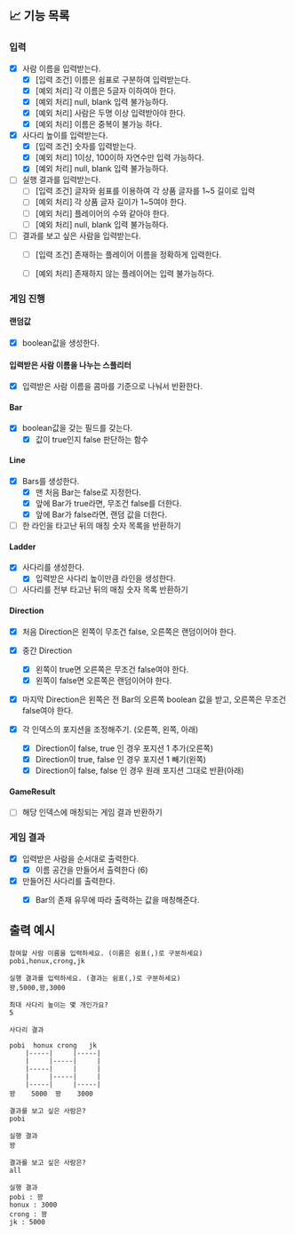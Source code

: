 ## 📈 기능 목록

### 입력

- [x] 사람 이름을 입력받는다.
    - [x] [입력 조건] 이름은 쉼표로 구분하여 입력받는다.
    - [x] [예외 처리] 각 이름은 5글자 이하여아 한다.
    - [x] [예외 처리] null, blank 입력 불가능하다.
    - [x] [예외 처리] 사람은 두명 이상 입력받아야 한다.
    - [x] [예외 처리] 이름은 중복이 불가능 하다.

- [x] 사다리 높이를 입력받는다.
    - [x] [입력 조건] 숫자를 입력받는다.
    - [x] [예외 처리] 1이상, 100이하 자연수만 입력 가능하다.
    - [x] [예외 처리] null, blank 입력 불가능하다.

- [ ] 실행 결과를 입력받는다.
  - [ ] [입력 조건] 글자와 쉼표를 이용하여 각 상품 글자를 1~5 길이로 입력
  - [ ] [예외 처리] 각 상품 글자 길이가 1~5여야 한다.
  - [ ] [예외 처리] 플레이어의 수와 같아야 한다.
  - [ ] [예외 처리] null, blank 입력 불가능하다.

- [ ] 결과를 보고 싶은 사람을 입력받는다.
  - [ ] [입력 조건] 존재하는 플레이어 이름을 정확하게 입력한다.
  - [ ] [예외 처리] 존재하지 않는 플레이어는 입력 불가능하다.




### 게임 진행

#### 랜덤값 

- [x] boolean값을 생성한다.

#### 입력받은 사람 이름을 나누는 스플리터

- [x] 입력받은 사람 이름을 콤마를 기준으로 나눠서 반환한다.

#### Bar

-[x] boolean값을 갖는 필드를 갖는다.
    - [x] 값이 true인지 false 판단하는 함수

#### Line

- [x] Bars를 생성한다.
  - [x] 맨 처음 Bar는 false로 지정한다.
  - [x] 앞에 Bar가 true라면, 무조건 false를 더한다.
  - [x] 앞에 Bar가 false라면, 랜덤 값을 더한다.

- [ ] 한 라인을 타고난 뒤의 매칭 숫자 목록을 반환하기

#### Ladder

- [x] 사다리를 생성한다.
  - [x] 입력받은 사다리 높이만큼 라인을 생성한다.

- [ ] 사다리를 전부 타고난 뒤의 매칭 숫자 목록 반환하기

#### Direction

- [x] 처음 Direction은 왼쪽이 무조건 false, 오른쪽은 랜덤이어야 한다.
- [x] 중간 Direction
  - [x] 왼쪽이 true면 오른쪽은 무조건 false여야 한다.
  - [x] 왼쪽이 false면 오른쪽은 랜덤이어야 한다.
- [x] 마지막 Direction은 왼쪽은 전 Bar의 오른쪽 boolean 값을 받고, 오른쪽은 무조건 false여야 한다.

- [x] 각 인덱스의 포지션을 조정해주기. (오른쪽, 왼쪽, 아래)
  - [x] Direction이 false, true 인 경우 포지션 1 추가(오른쪽)
  - [x] Direction이 true, false 인 경우 포지션 1 빼기(왼쪽)
  - [x] Direction이 false, false 인 경우 원래 포지션 그대로 반환(아래)

#### GameResult

- [ ] 해당 인덱스에 매칭되는 게임 결과 반환하기




### 게임 결과

- [x] 입력받은 사람을 순서대로 출력한다.
  - [x] 이름 공간을 만들어서 출력한다 (6)

- [x] 만들어진 사다리를 출력한다.
  - [x] Bar의 존재 유무에 따라 출력하는 값을 매칭해준다.




## 출력 예시

```
참여할 사람 이름을 입력하세요. (이름은 쉼표(,)로 구분하세요)
pobi,honux,crong,jk

실행 결과를 입력하세요. (결과는 쉼표(,)로 구분하세요)
꽝,5000,꽝,3000

최대 사다리 높이는 몇 개인가요?
5

사다리 결과

pobi  honux crong   jk
    |-----|     |-----|
    |     |-----|     |
    |-----|     |     |
    |     |-----|     |
    |-----|     |-----|
꽝    5000  꽝    3000

결과를 보고 싶은 사람은?
pobi

실행 결과
꽝

결과를 보고 싶은 사람은?
all

실행 결과
pobi : 꽝
honux : 3000
crong : 꽝
jk : 5000
```
